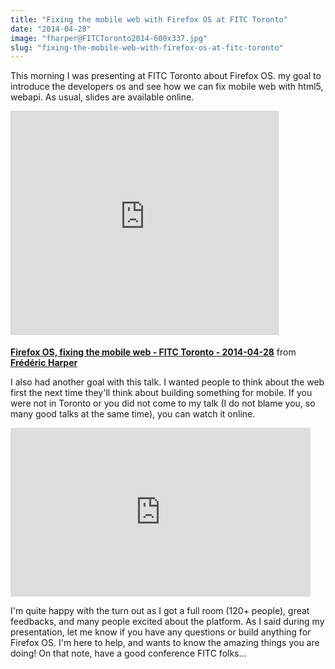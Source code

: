 ```yaml
---
title: "Fixing the mobile web with Firefox OS at FITC Toronto"
date: "2014-04-28"
image: "fharper@FITCToronto2014-600x337.jpg"
slug: "fixing-the-mobile-web-with-firefox-os-at-fitc-toronto"
---
```


This morning I was presenting at FITC Toronto about Firefox OS. my goal to introduce the developers os and see how we can fix mobile web with html5, webapi. As usual, slides are available online.

<iframe style="border: 1px solid #CCC; border-width: 1px; margin-bottom: 5px; max-width: 100%;" src="https://www.slideshare.net/slideshow/embed_code/key/twlEzIGodiixmy" width="427" height="356" frameborder="0" marginwidth="0" marginheight="0" scrolling="no" allowfullscreen="allowfullscreen"></iframe>

**[Firefox OS, fixing the mobile web - FITC Toronto - 2014-04-28](https://www.slideshare.net/fredericharper/firefox-os-fixing-the-mobile-web-fitc-toronto-20140428 "Firefox OS, fixing the mobile web - FITC Toronto - 2014-04-28")** from **[Frédéric Harper](https://www.slideshare.net/fredericharper)**

I also had another goal with this talk. I wanted people to think about the web first the next time they'll think about building something for mobile. If you were not in Toronto or you did not come to my talk (I do not blame you, so many good talks at the same time), you can watch it online.

<iframe src="https://www.youtube.com/embed/ZW094-AoxZo?feature=oembed" width="480" height="270" frameborder="0" allowfullscreen="allowfullscreen"></iframe>

I'm quite happy with the turn out as I got a full room (120+ people), great feedbacks, and many people excited about the platform. As I said during my presentation, let me know if you have any questions or build anything for Firefox OS. I'm here to help, and wants to know the amazing things you are doing! On that note, have a good conference FITC folks...

